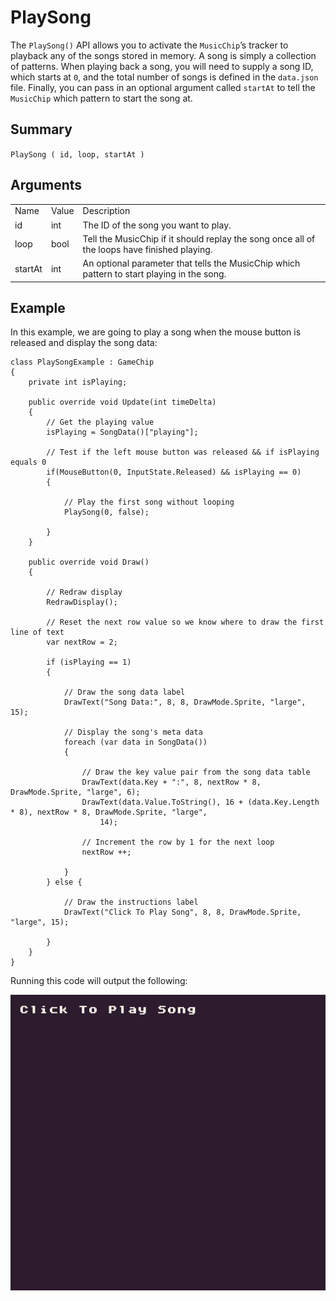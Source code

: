 # PlaySong

The `PlaySong()` API allows you to activate the `MusicChip`’s tracker to playback any of the songs stored in memory. A song is simply a collection of patterns. When playing back a song, you will need to supply a song ID, which starts at `0`, and the total number of songs is defined in the `data.json` file. Finally, you can pass in an optional argument called `startAt` to tell the `MusicChip` which pattern to start the song at. 

## Summary

`PlaySong ( id, loop, startAt )`

## Arguments

<table>
  <tr>
    <td>Name</td>
    <td>Value</td>
    <td>Description</td>
  </tr>
  <tr>
    <td>id</td>
    <td>int</td>
    <td>The ID of the song you want to play.</td>
  </tr>
  <tr>
    <td>loop</td>
    <td>bool</td>
    <td>Tell the MusicChip if it should replay the song once all of the loops have finished playing.</td>
  </tr>
  <tr>
    <td>startAt</td>
    <td>int</td>
    <td>An optional parameter that tells the MusicChip which pattern to start playing in the song.</td>
  </tr>
</table>


## Example

In this example, we are going to play a song when the mouse button is released and display the song data:

    class PlaySongExample : GameChip
    {
        private int isPlaying;

        public override void Update(int timeDelta)
        { 
            // Get the playing value
            isPlaying = SongData()["playing"];

            // Test if the left mouse button was released && if isPlaying equals 0
            if(MouseButton(0, InputState.Released) && isPlaying == 0)
            { 

                // Play the first song without looping
                PlaySong(0, false);

            }
        }

        public override void Draw()
        { 

            // Redraw display
            RedrawDisplay();

            // Reset the next row value so we know where to draw the first line of text
            var nextRow = 2;

            if (isPlaying == 1)
            {

                // Draw the song data label
                DrawText("Song Data:", 8, 8, DrawMode.Sprite, "large", 15);

                // Display the song's meta data
                foreach (var data in SongData())
                {

                    // Draw the key value pair from the song data table
                    DrawText(data.Key + ":", 8, nextRow * 8, DrawMode.Sprite, "large", 6);
                    DrawText(data.Value.ToString(), 16 + (data.Key.Length * 8), nextRow * 8, DrawMode.Sprite, "large",
                        14);

                    // Increment the row by 1 for the next loop
                    nextRow ++;

                }
            } else { 

                // Draw the instructions label
                DrawText("Click To Play Song", 8, 8, DrawMode.Sprite, "large", 15);

            }
        }
    }

Running this code will output the following:

<p style="text-align:center"><img src="images/PlaySongOutput_image_0.png" /></p>


